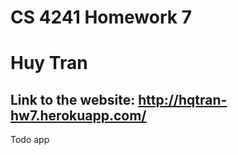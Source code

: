 # CS 4241 Homework 7

# Huy Tran
## Link to the website: http://hqtran-hw7.herokuapp.com/

Todo app 